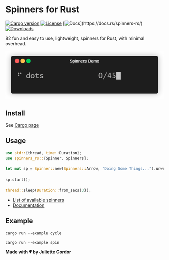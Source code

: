 # Spinners for Rust

[![Cargo version](https://img.shields.io/crates/v/spinners-rs.svg)](https://crates.io/crates/spinners-rs)
[![License](https://img.shields.io/github/license/jewlexx/spinners-rs)](https://github.com/jewlexx/spinners-rs/blob/master/LICENSE)
[![Docs](https://img.shields.io/badge/docs-👌-4EC329.svg?)](https://docs.rs/spinners-rs/)
[![Downloads](https://img.shields.io/crates/d/spinners-rs.svg)](https://crates.io/crates/spinners-rs)

82 fun and easy to use, lightweight, spinners for Rust, with minimal overhead.

![Demo Gif](./demo/render.gif)

## Install

See [Cargo page](https://crates.io/crates/spinners-rs)

## Usage

```rust
use std::{thread, time::Duration};
use spinners_rs::{Spinner, Spinners};

let mut sp = Spinner::new(Spinners::Arrow, "Doing Some Things...").unwrap();

sp.start();

thread::sleep(Duration::from_secs(3));
```

- [List of available spinners](src/spinners.rs)
- [Documentation](https://docs.rs/spinners-rs/)

## Example

```shell
cargo run --example cycle
```

```shell
cargo run --example spin
```

**Made with 💗 by Juliette Cordor**
